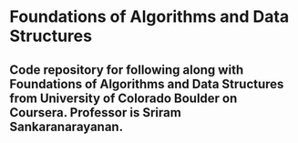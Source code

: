 # Foundations of Algorithms and Data Structures
## Code repository for following along with Foundations of Algorithms and Data Structures from University of Colorado Boulder on Coursera. Professor is Sriram Sankaranarayanan.

